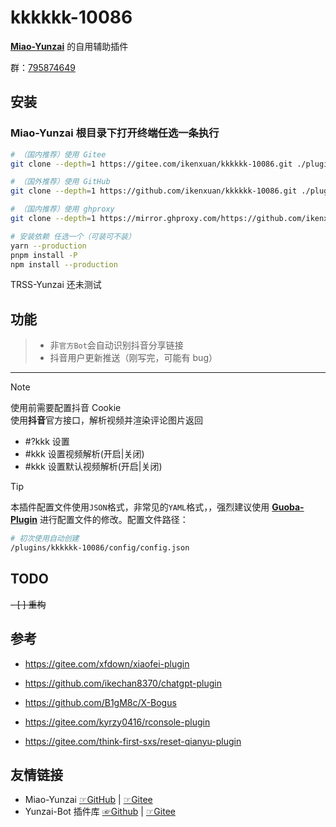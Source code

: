 # kkkkkk-10086

[**Miao-Yunzai**](https://github.com/yoimiya-kokomi/Miao-Yunzai) 的自用辅助插件

群：[795874649](http://qm.qq.com/cgi-bin/qm/qr?_wv=1027&k=S8y6baEcSkO6TEO5kEdfgmJhz79Oxdw5&authKey=ficWQytHGz3KIv5i0HpGbEeMBpABBXfjEMYRzo3ZwMV%2B0Y5mq8cC0Yxbczfa904H&noverify=0&group_code=795874649)

## 安装

### Miao-Yunzai 根目录下打开终端任选一条执行

```sh
# （国内推荐）使用 Gitee
git clone --depth=1 https://gitee.com/ikenxuan/kkkkkk-10086.git ./plugins/kkkkkk-10086/

# （国外推荐）使用 GitHub
git clone --depth=1 https://github.com/ikenxuan/kkkkkk-10086.git ./plugins/kkkkkk-10086/

# （国内推荐）使用 ghproxy
git clone --depth=1 https://mirror.ghproxy.com/https://github.com/ikenxuan/kkkkkk-10086.git ./plugins/kkkkkk-10086/
```

```sh
# 安装依赖 任选一个（可装可不装）
yarn --production
pnpm install -P
npm install --production
```

TRSS-Yunzai 还未测试

## 功能

> - 非`官方Bot`会自动识别抖音分享链接
> - 抖音用户更新推送（刚写完，可能有 bug）

---

> [!NOTE]  
> 使用前需要配置抖音 Cookie  
> 使用**抖音**官方接口，解析视频并渲染评论图片返回

- #?kkk 设置
- #kkk 设置视频解析(开启|关闭)
- #kkk 设置默认视频解析(开启|关闭)

> [!TIP]  
> 本插件配置文件使用`JSON`格式，非常见的`YAML`格式，，强烈建议使用 [**Guoba-Plugin**](https://gitee.com/guoba-yunzai/guoba-plugin) 进行配置文件的修改。配置文件路径：
>
> ```sh
> # 初次使用自动创建
> /plugins/kkkkkk-10086/config/config.json
> ```

## TODO

~~- [ ] 重构~~

## 参考

- https://gitee.com/xfdown/xiaofei-plugin

- https://github.com/ikechan8370/chatgpt-plugin

- https://github.com/B1gM8c/X-Bogus

- https://gitee.com/kyrzy0416/rconsole-plugin

- https://gitee.com/think-first-sxs/reset-qianyu-plugin

## 友情链接

- Miao-Yunzai [☞GitHub](https://github.com/yoimiya-kokomi/Miao-Yunzai) | [☞Gitee](https://gitee.com/yoimiya-kokomi/Miao-Yunzai)
- Yunzai-Bot 插件库 [☞Github](https://github.com/yhArcadia/Yunzai-Bot-plugins-index) | [☞Gitee](https://gitee.com/yhArcadia/Yunzai-Bot-plugins-index)
